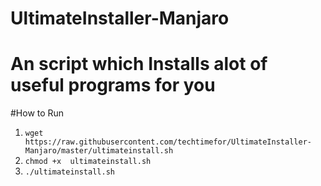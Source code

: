 # UltimateInstaller-Manjaro

# An script which Installs alot of useful programs for you

#How to Run

1. `wget https://raw.githubusercontent.com/techtimefor/UltimateInstaller-Manjaro/master/ultimateinstall.sh`
2. `chmod +x  ultimateinstall.sh`
3. `./ultimateinstall.sh
`
